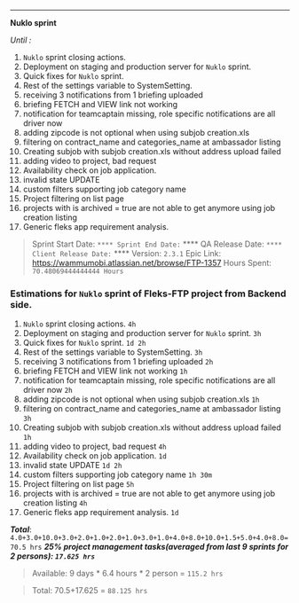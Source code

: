 ----
**Nuklo sprint**

*Until :*

1. `Nuklo` sprint closing actions.
2. Deployment on staging and production server for `Nuklo` sprint.
3. Quick fixes for `Nuklo` sprint.
4. Rest of the settings variable to SystemSetting.
5. receiving 3 notifications from 1 briefing uploaded
6. briefing FETCH and VIEW link not working  
7. notification for teamcaptain missing, role specific notifications are all driver now
8. adding zipcode is not optional when using subjob creation.xls
9. filtering on contract_name and categories_name at ambassador listing
10. Creating subjob with subjob creation.xls without address upload failed
11. adding video to project, bad request
12. Availability check on job application.
13. invalid state UPDATE
14. custom filters supporting job category name
15. Project filtering on list page
16. projects with is archived = true are not able to get anymore using job creation listing
17. Generic fleks app requirement analysis.


>Sprint Start Date: `` ****
>Sprint End Date: `` ****
>QA Release Date: `` ****
>Client Release Date: `` ****
>Version: `2.3.1`
>Epic Link: https://wammumobi.atlassian.net/browse/FTP-1357
>Hours Spent: `70.48069444444444 Hours`


### Estimations for `Nuklo` sprint of Fleks-FTP project from Backend side.
1. `Nuklo` sprint closing actions. `4h`
2. Deployment on staging and production server for `Nuklo` sprint. `3h`
3. Quick fixes for `Nuklo` sprint. `1d 2h`
4. Rest of the settings variable to SystemSetting. `3h`
5. receiving 3 notifications from 1 briefing uploaded `2h`
6. briefing FETCH and VIEW link not working   `1h`
7. notification for teamcaptain missing, role specific notifications are all driver now `2h`
8. adding zipcode is not optional when using subjob creation.xls `1h`
9. filtering on contract_name and categories_name at ambassador listing `3h`
10. Creating subjob with subjob creation.xls without address upload failed `1h`
11. adding video to project, bad request `4h`
12. Availability check on job application.  `1d`
13. invalid state UPDATE `1d 2h`
14. custom filters supporting job category name `1h 30m`
15. Project filtering on list page `5h`
16. projects with is archived = true are not able to get anymore using job creation listing `4h`
17. Generic fleks app requirement analysis. `1d`


***Total***: `4.0+3.0+10.0+3.0+2.0+1.0+2.0+1.0+3.0+1.0+4.0+8.0+10.0+1.5+5.0+4.0+8.0=70.5 hrs`
***25% project management tasks(averaged from last 9 sprints for 2 persons): `17.625 hrs`***

>Available: 9 days * 6.4 hours * 2 person = `115.2 hrs`


>Total: 70.5+17.625 = `88.125 hrs`

